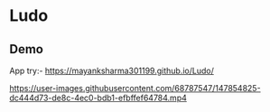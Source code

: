 # Ludo

## Demo

App try:- https://mayanksharma301199.github.io/Ludo/

https://user-images.githubusercontent.com/68787547/147854825-dc444d73-de8c-4ec0-bdb1-efbffef64784.mp4
